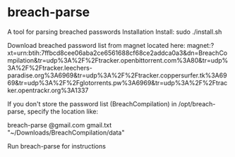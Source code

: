 # breach-parse
A tool for parsing breached passwords
Installation
Install: sudo ./install.sh

Download breached password list from magnet located here: magnet:?xt=urn:btih:7ffbcd8cee06aba2ce6561688cf68ce2addca0a3&dn=BreachCompilation&tr=udp%3A%2F%2Ftracker.openbittorrent.com%3A80&tr=udp%3A%2F%2Ftracker.leechers-paradise.org%3A6969&tr=udp%3A%2F%2Ftracker.coppersurfer.tk%3A6969&tr=udp%3A%2F%2Fglotorrents.pw%3A6969&tr=udp%3A%2F%2Ftracker.opentrackr.org%3A1337

If you don't store the password list (BreachCompilation) in /opt/breach-parse, specify the location like:

breach-parse @gmail.com gmail.txt "~/Downloads/BreachCompilation/data"

Run breach-parse for instructions
